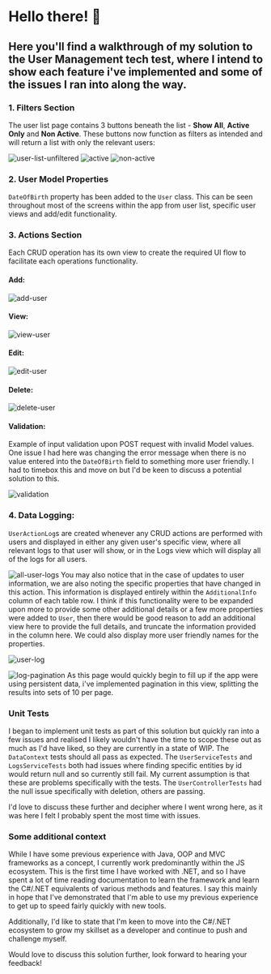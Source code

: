 # Hello there! 👋
## Here you'll find a walkthrough of my solution to the User Management tech test, where I intend to show each feature i've implemented and some of the issues I ran into along the way.

### 1. Filters Section
The user list page contains 3 buttons beneath the list - **Show All**, **Active Only** and **Non Active**. These buttons now function as filters as intended and will return a list with only the relevant users:

![user-list-unfiltered](https://github.com/stephenh369/TechTest/assets/63809406/fa7dd394-6fbe-4da2-accc-2e261a3646cb)
![active](https://github.com/stephenh369/TechTest/assets/63809406/95efb750-bf41-46f0-829f-bb39c018fe4e)
![non-active](https://github.com/stephenh369/TechTest/assets/63809406/969e3be9-2d4c-4109-967a-e47558ad66ee)

### 2. User Model Properties
`DateOfBirth` property has been added to the `User` class. This can be seen throughout most of the screens within the app from user list, specific user views and add/edit functionality.

### 3. Actions Section
Each CRUD operation has its own view to create the required UI flow to facilitate each operations functionality.

#### Add:
![add-user](https://github.com/stephenh369/TechTest/assets/63809406/d801c0d5-9160-404a-b9c2-ad0a28f9a441)

#### View:
![view-user](https://github.com/stephenh369/TechTest/assets/63809406/112ab505-4e5c-4df3-9f4f-8306c0ccbe2b)

#### Edit:
![edit-user](https://github.com/stephenh369/TechTest/assets/63809406/0952b5cf-fd48-4ff8-ba58-30d7f9df0095)

#### Delete:
![delete-user](https://github.com/stephenh369/TechTest/assets/63809406/768e25ce-6768-424d-8e81-d0d4b2d8c7bd)

#### Validation:
Example of input validation upon POST request with invalid Model values. One issue I had here was changing the error message when there is no value entered into the `DateOfBirth` field to something more user friendly. I had to timebox this and move on but I'd be keen to discuss a potential solution to this.

![validation](https://github.com/stephenh369/TechTest/assets/63809406/116b1a71-4249-4a0b-83d0-91fdc0ffdb4d)

### 4. Data Logging:
`UserActionLog`s are created whenever any CRUD actions are performed with users and displayed in either any given user's specific view, where all relevant logs to that user will show, or in the Logs view which will display all of the logs for all users.

![all-user-logs](https://github.com/stephenh369/TechTest/assets/63809406/51fc8477-2d74-4f2a-b05c-dc4889333dab)
You may also notice that in the case of updates to user information, we are also noting the specific properties that have changed in this action. This information is displayed entirely within the `AdditionalInfo` column of each table row. I think if this functionality were to be expanded upon more to provide some other additional details or a few more properties were added to `User`, then there would be good reason to add an additional view here to provide the full details, and truncate the information provided in the column here. We could also display more user friendly names for the properties.

![user-log](https://github.com/stephenh369/TechTest/assets/63809406/b0019e4b-7a8e-438a-ace8-290293b65456)


![log-pagination](https://github.com/stephenh369/TechTest/assets/63809406/f9120282-d5f4-4ad9-b9fc-b7652baa4af4)
As this page would quickly begin to fill up if the app were using persistent data, i've implemented pagination in this view, splitting the results into sets of 10 per page.

### Unit Tests
I began to implement unit tests as part of this solution but quickly ran into a few issues and realised I likely wouldn't have the time to scope these out as much as I'd have liked, so they are currently in a state of WIP.
The `DataContext` tests should all pass as expected.
The `UserServiceTests` and `LogsServiceTests` both had issues where finding specific entities by id would return null and so currently still fail. My current assumption is that these are problems specifically with the tests.
The `UserControllerTests` had the null issue specifically with deletion, others are passing.

I'd love to discuss these further and decipher where I went wrong here, as it was here I felt I probably spent the most time with issues. 

### Some additional context
While I have some previous experience with Java, OOP and MVC frameworks as a concept, I currently work predominantly within the JS ecosystem. This is the first time I have worked with .NET, and so I have spent a lot of time reading documentation to learn the framework and learn the C#/.NET equivalents of various methods and features. I say this mainly in hope that I've demonstrated that I'm able to use my previous experience to get up to speed fairly quickly with new tools.

Additionally, I'd like to state that I'm keen to move into the C#/.NET ecosystem to grow my skillset as a developer and continue to push and challenge myself.

Would love to discuss this solution further, look forward to hearing your feedback!
